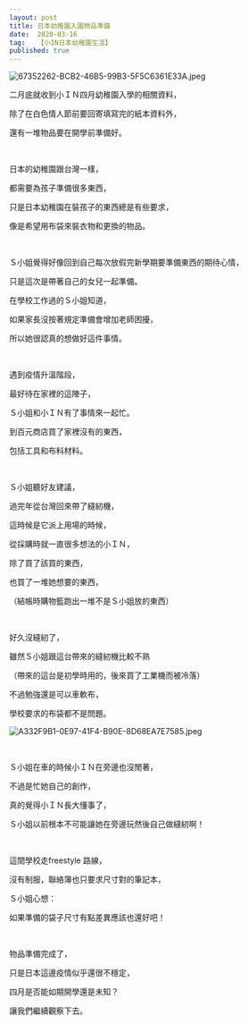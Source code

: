 ```yaml
---
layout: post
title: 日本幼稚園入園物品準備
date:  2020-03-16
tag:   【小IN日本幼稚園生活】
published: true 
---
```

<p><img alt="67352262-BCB2-46B5-99B3-5F5C6361E33A.jpeg" src="https://pic.pimg.tw/smlife543/1587820694-4081980723_n.jpg" title="67352262-BCB2-46B5-99B3-5F5C6361E33A.jpeg"></p>

<p>二月底就收到小ＩＮ四月幼稚園入學的相關資料，</p>

<p>除了在白色情人節前要回寄填寫完的紙本資料外，</p>

<p>還有一堆物品要在開學前準備好。</p>

<p>&nbsp;</p>

<p>日本的幼稚園跟台灣一樣，</p>

<p>都需要為孩子準備很多東西，</p>

<p>只是日本幼稚園在裝孩子的東西總是有些要求，</p>

<p>像是希望用布袋來裝衣物和更換的物品。</p>

<p>&nbsp;</p>

<p>Ｓ小姐覺得好像回到自己每次放假完新學期要準備東西的期待心情，</p>

<p>只是這次是帶著自己的女兒一起準備。</p>

<p>在學校工作過的Ｓ小姐知道，</p>

<p>如果家長沒按著規定準備會增加老師困擾，</p>

<p>所以她很認真的想做好這件事情。</p>

<p>&nbsp;</p>

<p>遇到疫情升溫階段，</p>

<p>最好待在家裡的這陣子，</p>

<p>Ｓ小姐和小ＩＮ有了事情來一起忙。</p>

<p>到百元商店買了家裡沒有的東西，</p>

<p>包括工具和布料材料。</p>

<p>&nbsp;</p>

<p>Ｓ小姐聽好友建議，</p>

<p>過完年從台灣回來帶了縫紉機，</p>

<p>這時候是它派上用場的時候，</p>

<p>從採購時就一直很多想法的小ＩＮ，</p>

<p>除了買了該買的東西，</p>

<p>也買了一堆她想要的東西，</p>

<p>（結帳時購物籃跑出一堆不是Ｓ小姐放的東西）</p>

<p>&nbsp;</p>

<p>好久沒縫紉了，</p>

<p>雖然Ｓ小姐跟這台帶來的縫紉機比較不熟</p>

<p>（帶來的這台是初學時用的，後來買了工業機而被冷落）</p>

<p>不過勉強還是可以車軟布，</p>

<p>學校要求的布袋都不是問題。</p>

<p><img alt="A332F9B1-0E97-41F4-B90E-8D68EA7E7585.jpeg" src="https://pic.pimg.tw/smlife543/1587820686-2623549449_n.jpg" title="A332F9B1-0E97-41F4-B90E-8D68EA7E7585.jpeg"></p>

<p>&nbsp;</p>

<p>Ｓ小姐在車的時候小ＩＮ在旁邊也沒閒著，</p>

<p>不過是忙她自己的創作，</p>

<p>真的覺得小ＩＮ長大懂事了，</p>

<p>Ｓ小姐以前根本不可能讓她在旁邊玩然後自己做縫紉啊！</p>

<p>&nbsp;</p>

<p>這間學校走freestyle 路線，</p>

<p>沒有制服，聯絡簿也只要求尺寸對的筆記本，</p>

<p>Ｓ小姐心想：</p>

<p>如果準備的袋子尺寸有點差異應該也還好吧！</p>

<p>&nbsp;</p>

<p>物品準備完成了，</p>

<p>只是日本這邊疫情似乎還很不穩定，</p>

<p>四月是否能如期開學還是未知？</p>

<p>讓我們繼續觀察下去。</p>


